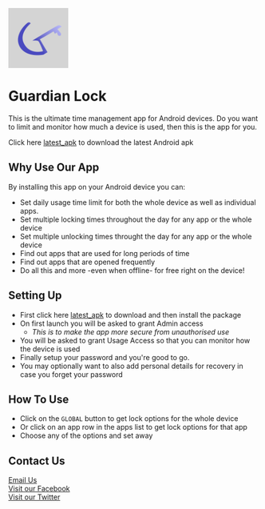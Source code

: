 <img src="./icons/app_icon.png" align="center"
     title="Icon by tawtsvenz" width="120" height="120">

# Guardian Lock

This is the ultimate time management app for Android devices. Do you 
want to limit and monitor how much a device is used, then this is the app for you.

[latest_apk]: https://github.com/tawtsvenz/GuardianLock/releases/download/v10/app-release.apk
<input type="hidden" id="guardian_lock_version" value="10" />
Click here [latest_apk] to download the latest Android apk


## Why Use Our App
By installing this app on your Android device you can:
* Set daily usage time limit for both the whole device as well as individual
apps.
* Set multiple locking times throughout the day for any app or the whole device
* Set multiple unlocking times throught the day for any app or the whole device
* Find out apps that are used for long periods of time
* Find out apps that are opened frequently
* Do all this and more -even when offline- for free right on the device!

## Setting Up
* First click here [latest_apk] to download and then install the package
* On first launch you will be asked to grant Admin access
  * <i>This is to make the app more secure from unauthorised use</i>
* You will be asked to grant Usage Access so that you can monitor how the device is used
* Finally setup your password and you're good to go.
* You may optionally want to also add personal details for recovery in case you forget your password


## How To Use
* Click on the `GLOBAL` button to get lock options for
the whole device
* Or click on an app row in the apps list to get lock options for that app
* Choose any of the options and set away

## Contact Us
<a href="mailto:zimsongquiz@gmail.com">
Email Us</a> <br/>


<a href="https://www.facebook.com/guardianlockZW">
Visit our Facebook</a> <br/>


<a href="https://www.twitter.com/guardian_lock">
Visit our Twitter</a> <br/>
